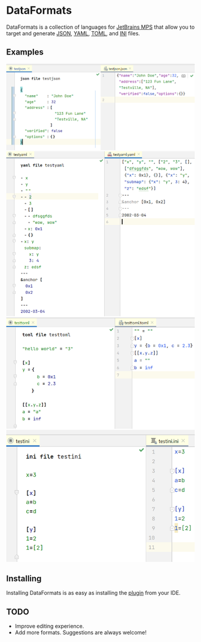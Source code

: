 # DataFormats

DataFormats is a collection of languages for [JetBrains MPS](https://www.jetbrains.com/mps/) that allow you to target
and generate [JSON](https://www.json.org/json-en.html), [YAML](https://yaml.org/), [TOML](https://toml.io/en/), and
[INI](https://en.wikipedia.org/wiki/INI_file) files.

## Examples

![](json.png) ![](yaml.png) ![](toml.png) ![](ini.png)

## Installing

Installing DataFormats is as easy as installing the
[plugin](https://plugins.jetbrains.com/plugin/16835-dataformats) from your IDE.

## TODO

* Improve editing experience.
* Add more formats. Suggestions are always welcome! 
